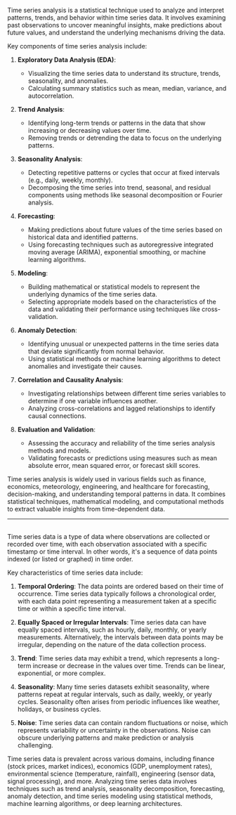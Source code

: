 Time series analysis is a statistical technique used to analyze and interpret patterns, trends, and behavior within time series data. It involves examining past observations to uncover meaningful insights, make predictions about future values, and understand the underlying mechanisms driving the data.

Key components of time series analysis include:

1. **Exploratory Data Analysis (EDA)**:
   - Visualizing the time series data to understand its structure, trends, seasonality, and anomalies.
   - Calculating summary statistics such as mean, median, variance, and autocorrelation.

2. **Trend Analysis**:
   - Identifying long-term trends or patterns in the data that show increasing or decreasing values over time.
   - Removing trends or detrending the data to focus on the underlying patterns.

3. **Seasonality Analysis**:
   - Detecting repetitive patterns or cycles that occur at fixed intervals (e.g., daily, weekly, monthly).
   - Decomposing the time series into trend, seasonal, and residual components using methods like seasonal decomposition or Fourier analysis.

4. **Forecasting**:
   - Making predictions about future values of the time series based on historical data and identified patterns.
   - Using forecasting techniques such as autoregressive integrated moving average (ARIMA), exponential smoothing, or machine learning algorithms.

5. **Modeling**:
   - Building mathematical or statistical models to represent the underlying dynamics of the time series data.
   - Selecting appropriate models based on the characteristics of the data and validating their performance using techniques like cross-validation.

6. **Anomaly Detection**:
   - Identifying unusual or unexpected patterns in the time series data that deviate significantly from normal behavior.
   - Using statistical methods or machine learning algorithms to detect anomalies and investigate their causes.

7. **Correlation and Causality Analysis**:
   - Investigating relationships between different time series variables to determine if one variable influences another.
   - Analyzing cross-correlations and lagged relationships to identify causal connections.

8. **Evaluation and Validation**:
   - Assessing the accuracy and reliability of the time series analysis methods and models.
   - Validating forecasts or predictions using measures such as mean absolute error, mean squared error, or forecast skill scores.

Time series analysis is widely used in various fields such as finance, economics, meteorology, engineering, and healthcare for forecasting, decision-making, and understanding temporal patterns in data. It combines statistical techniques, mathematical modeling, and computational methods to extract valuable insights from time-dependent data.
<br><hr><br>
Time series data is a type of data where observations are collected or recorded over time, with each observation associated with a specific timestamp or time interval. In other words, it's a sequence of data points indexed (or listed or graphed) in time order.

Key characteristics of time series data include:

1. **Temporal Ordering**: The data points are ordered based on their time of occurrence. Time series data typically follows a chronological order, with each data point representing a measurement taken at a specific time or within a specific time interval.

2. **Equally Spaced or Irregular Intervals**: Time series data can have equally spaced intervals, such as hourly, daily, monthly, or yearly measurements. Alternatively, the intervals between data points may be irregular, depending on the nature of the data collection process.

3. **Trend**: Time series data may exhibit a trend, which represents a long-term increase or decrease in the values over time. Trends can be linear, exponential, or more complex.

4. **Seasonality**: Many time series datasets exhibit seasonality, where patterns repeat at regular intervals, such as daily, weekly, or yearly cycles. Seasonality often arises from periodic influences like weather, holidays, or business cycles.

5. **Noise**: Time series data can contain random fluctuations or noise, which represents variability or uncertainty in the observations. Noise can obscure underlying patterns and make prediction or analysis challenging.

Time series data is prevalent across various domains, including finance (stock prices, market indices), economics (GDP, unemployment rates), environmental science (temperature, rainfall), engineering (sensor data, signal processing), and more. Analyzing time series data involves techniques such as trend analysis, seasonality decomposition, forecasting, anomaly detection, and time series modeling using statistical methods, machine learning algorithms, or deep learning architectures.